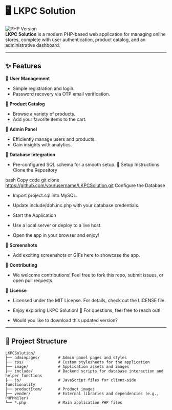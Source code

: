 # 🖥️ LKPC Solution

![PHP Version](https://img.shields.io/badge/PHP-%3E%3D7.4-blue)  
**LKPC Solution** is a modern PHP-based web application for managing online stores, complete with user authentication, product catalog, and an administrative dashboard.

---

## ✨ Features

🌟 **User Management**  
- Simple registration and login.  
- Password recovery via OTP email verification.

🛒 **Product Catalog**  
- Browse a variety of products.  
- Add your favorite items to the cart.

🔐 **Admin Panel**  
- Efficiently manage users and products.  
- Gain insights with analytics.

📂 **Database Integration**  
- Pre-configured SQL schema for a smooth setup.
🚀 Setup Instructions
Clone the Repository

bash
Copy code
git clone https://github.com/yourusername/LKPCSolution.git
Configure the Database

- Import project.sql into MySQL.
- Update include/dbh.inc.php with your database credentials.
- Start the Application

- Use a local server or deploy to a live host.
- Open the app in your browser and enjoy!

📸 **Screenshots**
-  Add exciting screenshots or GIFs here to showcase the app.

🤝 **Contributing**
-   We welcome contributions! Feel free to fork this repo, submit issues, or open pull requests.

📜 **License**
-   Licensed under the MIT License. For details, check out the LICENSE file.

-   Enjoy exploring LKPC Solution! 🌟 For questions, feel free to reach out!

-   Would you like to download this updated version?

---

## 📂 Project Structure

```plaintext
LKPCSolution/
├── adminpages/        # Admin panel pages and styles
├── css/               # Custom stylesheets for the application
├── image/             # Application assets and images
├── include/           # Backend scripts for database interaction and helper functions
├── js/                # JavaScript files for client-side functionality
├── productItem/       # Product images
├── vender/            # External libraries and dependencies (e.g., PHPMailer)
└── *.php              # Main application PHP files

